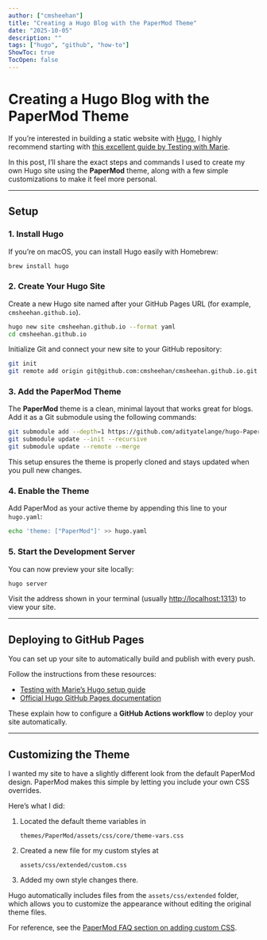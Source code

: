 ```yaml
---
author: ["cmsheehan"]
title: "Creating a Hugo Blog with the PaperMod Theme"
date: "2025-10-05"
description: ""
tags: ["hugo", "github", "how-to"]
ShowToc: true
TocOpen: false
---
```


# Creating a Hugo Blog with the PaperMod Theme

If you’re interested in building a static website with [Hugo](https://gohugo.io/), I highly recommend starting with [this excellent guide by Testing with Marie](https://www.testingwithmarie.com/posts/20241126-create-a-static-blog-with-hugo/).

In this post, I’ll share the exact steps and commands I used to create my own Hugo site using the **PaperMod** theme, along with a few simple customizations to make it feel more personal.

---

## Setup

### 1. Install Hugo

If you’re on macOS, you can install Hugo easily with Homebrew:

```bash
brew install hugo
```

### 2. Create Your Hugo Site

Create a new Hugo site named after your GitHub Pages URL (for example, `cmsheehan.github.io`).

```bash
hugo new site cmsheehan.github.io --format yaml
cd cmsheehan.github.io
```

Initialize Git and connect your new site to your GitHub repository:

```bash
git init
git remote add origin git@github.com:cmsheehan/cmsheehan.github.io.git
```

### 3. Add the PaperMod Theme

The **PaperMod** theme is a clean, minimal layout that works great for blogs. Add it as a Git submodule using the following commands:

```bash
git submodule add --depth=1 https://github.com/adityatelange/hugo-PaperMod.git themes/PaperMod
git submodule update --init --recursive
git submodule update --remote --merge
```

This setup ensures the theme is properly cloned and stays updated when you pull new changes.

### 4. Enable the Theme

Add PaperMod as your active theme by appending this line to your `hugo.yaml`:

```bash
echo 'theme: ["PaperMod"]' >> hugo.yaml
```

### 5. Start the Development Server

You can now preview your site locally:

```bash
hugo server
```

Visit the address shown in your terminal (usually [http://localhost:1313](http://localhost:1313)) to view your site.

---

## Deploying to GitHub Pages

You can set up your site to automatically build and publish with every push.

Follow the instructions from these resources:

* [Testing with Marie’s Hugo setup guide](https://www.testingwithmarie.com/posts/20241126-create-a-static-blog-with-hugo/)
* [Official Hugo GitHub Pages documentation](https://gohugo.io/host-and-deploy/host-on-github-pages/)

These explain how to configure a **GitHub Actions workflow** to deploy your site automatically.

---

## Customizing the Theme

I wanted my site to have a slightly different look from the default PaperMod design. PaperMod makes this simple by letting you include your own CSS overrides.

Here’s what I did:

1. Located the default theme variables in

   ```
   themes/PaperMod/assets/css/core/theme-vars.css
   ```
2. Created a new file for my custom styles at

   ```
   assets/css/extended/custom.css
   ```
3. Added my own style changes there.

Hugo automatically includes files from the `assets/css/extended` folder, which allows you to customize the appearance without editing the original theme files.

For reference, see the [PaperMod FAQ section on adding custom CSS](https://adityatelange.github.io/hugo-PaperMod/posts/papermod/papermod-faq/#bundling-custom-css-with-themes-assets).

